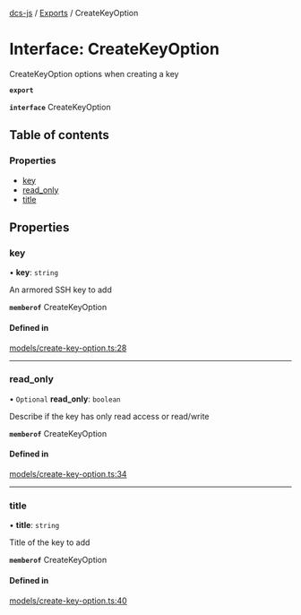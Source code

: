 [dcs-js](../README.md) / [Exports](../modules.md) / CreateKeyOption

# Interface: CreateKeyOption

CreateKeyOption options when creating a key

**`export`**

**`interface`** CreateKeyOption

## Table of contents

### Properties

- [key](CreateKeyOption.md#key)
- [read\_only](CreateKeyOption.md#read_only)
- [title](CreateKeyOption.md#title)

## Properties

### <a id="key" name="key"></a> key

• **key**: `string`

An armored SSH key to add

**`memberof`** CreateKeyOption

#### Defined in

[models/create-key-option.ts:28](https://github.com/unfoldingWord/dcs-js/blob/42a7ab5/models/create-key-option.ts#L28)

___

### <a id="read_only" name="read_only"></a> read\_only

• `Optional` **read\_only**: `boolean`

Describe if the key has only read access or read/write

**`memberof`** CreateKeyOption

#### Defined in

[models/create-key-option.ts:34](https://github.com/unfoldingWord/dcs-js/blob/42a7ab5/models/create-key-option.ts#L34)

___

### <a id="title" name="title"></a> title

• **title**: `string`

Title of the key to add

**`memberof`** CreateKeyOption

#### Defined in

[models/create-key-option.ts:40](https://github.com/unfoldingWord/dcs-js/blob/42a7ab5/models/create-key-option.ts#L40)
